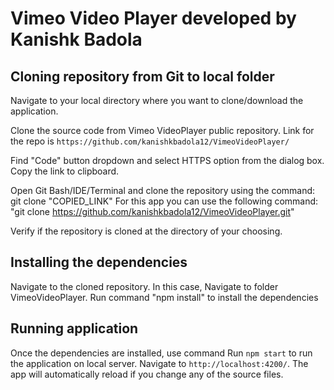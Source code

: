 # Vimeo Video Player developed by Kanishk Badola
## Cloning repository from Git to local folder

Navigate to your local directory where you want to clone/download the application.

Clone the source code from Vimeo VideoPlayer public repository. Link for the repo is `https://github.com/kanishkbadola12/VimeoVideoPlayer/`

Find "Code" button dropdown and select HTTPS option from the dialog box. Copy the link to clipboard.

Open Git Bash/IDE/Terminal and clone the repository using the command: git clone "COPIED_LINK"
For this app you can use the following command: "git clone https://github.com/kanishkbadola12/VimeoVideoPlayer.git"

Verify if the repository is cloned at the directory of your choosing.

## Installing the dependencies

Navigate to the cloned repository. In this case, Navigate to folder VimeoVideoPlayer.
Run command "npm install" to install the dependencies
## Running application

Once the dependencies are installed, use command Run `npm start` to run the application on local server. Navigate to `http://localhost:4200/`. The app will automatically reload if you change any of the source files.


